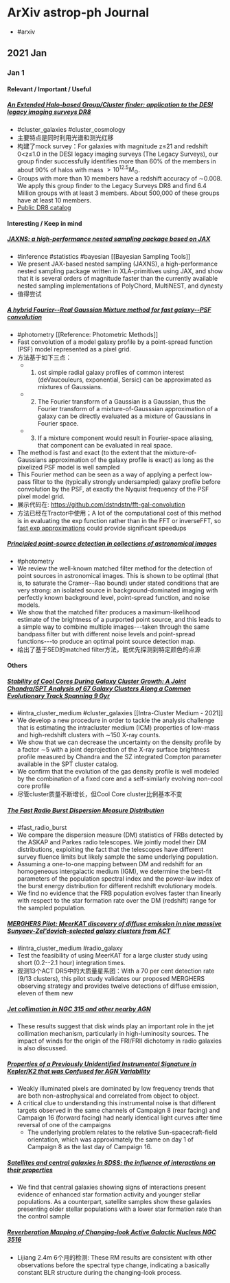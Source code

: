 # ArXiv astrop-ph Journal 

- #arxiv

## 2021 Jan 

### Jan 1 

#### Relevant / Important / Useful

##### [An Extended Halo-based Group/Cluster finder: application to the DESI legacy imaging surveys DR8](https://arxiv.org/abs/2012.14998)
- #cluster_galaxies #cluster_cosmology 
- 主要特点是同时利用光谱和测光红移
- 构建了mock survey：For galaxies with magnitude z≤21 and redshift 0<z≤1.0 in the DESI legacy imaging surveys (The Legacy Surveys), our group finder successfully identifies more than 60% of the members in about 90% of halos with mass $>10^{12.5} M_{\odot}$.
- Groups with more than 10 members have a redshift accuracy of ∼0.008. We apply this group finder to the Legacy Surveys DR8 and find 6.4 Million groups with at least 3 members. About 500,000 of these groups have at least 10 members.
- [Public DR8 catalog](https://gax.sjtu.edu.cn/data/data1/DESI_DR8/groups.tar.gz)

#### Interesting / Keep in mind

##### [JAXNS: a high-performance nested sampling package based on JAX](https://arxiv.org/abs/2012.15286)
- #inference #statistics #bayesian [[Bayesian Sampling Tools]]
- We present JAX-based nested sampling (JAXNS), a high-performance nested sampling package written in XLA-primitives using JAX, and show that it is several orders of magnitude faster than the currently available nested sampling implementations of PolyChord, MultiNEST, and dynesty
- 值得尝试

##### [A hybrid Fourier--Real Gaussian Mixture method for fast galaxy--PSF convolution](https://arxiv.org/abs/2012.15797)
- #photometry [[Reference: Photometric Methods]]
- Fast convolution of a model galaxy profile by a point-spread function (PSF) model represented as a pixel grid.
- 方法基于如下三点：
	- 1. ost simple radial galaxy profiles of common interest (deVaucouleurs, exponential, Sersic) can be approximated as mixtures of Gaussians.
	- 2. The Fourier transform of a Gaussian is a Gaussian, thus the Fourier transform of a mixture-of-Gausssian approximation of a galaxy can be directly evaluated as a mixture of Gaussians in Fourier space.
	- 3. If a mixture component would result in Fourier-space aliasing, that component can be evaluated in real space.
- The method is fast and exact (to the extent that the mixture-of-Gaussians approximation of the galaxy profile is exact) as long as the pixelized PSF model is well sampled
- This Fourier method can be seen as a way of applying a perfect low-pass filter to the (typically strongly undersampled) galaxy profile before convolution by the PSF, at exactly the Nyquist frequency of the PSF pixel model grid.
- 展示代码在: https://github.com/dstndstn/fft-gal-convolution
- 方法已经在Tractor中使用；A lot of the computational cost of this method is in evaluating the exp function rather than in the FFT or inverseFFT, so [fast exp approximations](https://github.com/herumi/fmath) could provide significant speedups

##### [Principled point-source detection in collections of astronomical images](https://arxiv.org/abs/2012.15836)
- #photometry 
- We review the well-known matched filter method for the detection of point sources in astronomical images. This is shown to be optimal (that is, to saturate the Cramer--Rao bound) under stated conditions that are very strong: an isolated source in background-dominated imaging with perfectly known background level, point-spread function, and noise models.
- We show that the matched filter produces a maximum-likelihood estimate of the brightness of a purported point source, and this leads to a simple way to combine multiple images---taken through the same bandpass filter but with different noise levels and point-spread functions---to produce an optimal point source detection map.
- 给出了基于SED的matched filter方法，能优先探测到特定颜色的点源

#### Others

##### [Stability of Cool Cores During Galaxy Cluster Growth: A Joint Chandra/SPT Analysis of 67 Galaxy Clusters Along a Common Evolutionary Track Spanning 9 Gyr](https://arxiv.org/abs/2012.14669)
- #intra_cluster_medium #cluster_galaxies [[Intra-Cluster Medium - 2021]]
- We develop a new procedure in order to tackle the analysis challenge that is estimating the intracluster medium (ICM) properties of low-mass and high-redshift clusters with ∼150 X-ray counts.
- We show that we can decrease the uncertainty on the density profile by a factor ∼5 with a joint deprojection of the X-ray surface brightness profile measured by Chandra and the SZ integrated Compton parameter available in the SPT cluster catalog.
- We confirm that the evolution of the gas density profile is well modeled by the combination of a fixed core and a self-similarly evolving non-cool core profile
- 尽管cluster质量不断增长，但Cool Core cluster比例基本不变

##### [The Fast Radio Burst Dispersion Measure Distribution](https://arxiv.org/abs/2012.15051)
- #fast_radio_burst 
- We compare the dispersion measure (DM) statistics of FRBs detected by the ASKAP and Parkes radio telescopes. We jointly model their DM distributions, exploiting the fact that the telescopes have different survey fluence limits but likely sample the same underlying population.
- Assuming a one-to-one mapping between DM and redshift for an homogeneous intergalactic medium (IGM), we determine the best-fit parameters of the population spectral index and the power-law index of the burst energy distribution for different redshift evolutionary models.
- We find no evidence that the FRB population evolves faster than linearly with respect to the star formation rate over the DM (redshift) range for the sampled population.

##### [MERGHERS Pilot: MeerKAT discovery of diffuse emission in nine massive Sunyaev-Zel'dovich-selected galaxy clusters from ACT](https://arxiv.org/abs/2012.15088)
- #intra_cluster_medium #radio_galaxy 
- Test the feasibility of using MeerKAT for a large cluster study using short (0.2--2.1 hour) integration times.
- 观测13个ACT DR5中的大质量星系团：With a 70 per cent detection rate (9/13 clusters), this pilot study validates our proposed MERGHERS observing strategy and provides twelve detections of diffuse emission, eleven of them new

##### [Jet collimation in NGC 315 and other nearby AGN](https://arxiv.org/abs/2012.14831)
- These results suggest that disk winds play an important role in the jet collimation mechanism, particularly in high-luminosity sources. The impact of winds for the origin of the FRI/FRII dichotomy in radio galaxies is also discussed.

##### [Properties of a Previously Unidentified Instrumental Signature in Kepler/K2 that was Confused for AGN Variability](https://arxiv.org/abs/2012.14452)
- Weakly illuminated pixels are dominated by low frequency trends that are both non-astrophysical and correlated from object to object.
- A critical clue to understanding this instrumental noise is that different targets observed in the same channels of Campaign 8 (rear facing) and Campaign 16 (forward facing) had nearly identical light curves after time reversal of one of the campaigns
	- The underlying problem relates to the relative Sun-spacecraft-field orientation, which was approximately the same on day 1 of Campaign 8 as the last day of Campaign 16.

##### [Satellites and central galaxies in SDSS: the influence of interactions on their properties](https://arxiv.org/abs/2012.14782)
- We find that central galaxies showing signs of interactions present evidence of enhanced star formation activity and younger stellar populations. As a counterpart, satellite samples show these galaxies presenting older stellar populations with a lower star formation rate than the control sample

##### [Reverberation Mapping of Changing-look Active Galactic Nucleus NGC 3516](https://arxiv.org/abs/2012.15572)
- Lijiang 2.4m 6个月的检测: These RM results are consistent with other observations before the spectral type change, indicating a basically constant BLR structure during the changing-look process.
